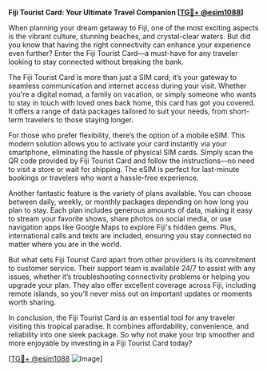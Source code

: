 **Fiji Tourist Card: Your Ultimate Travel Companion [[TG💪+ @esim1088](https://t.me/s/esim1088)]**

When planning your dream getaway to Fiji, one of the most exciting aspects is the vibrant culture, stunning beaches, and crystal-clear waters. But did you know that having the right connectivity can enhance your experience even further? Enter the Fiji Tourist Card—a must-have for any traveler looking to stay connected without breaking the bank.

The Fiji Tourist Card is more than just a SIM card; it’s your gateway to seamless communication and internet access during your visit. Whether you're a digital nomad, a family on vacation, or simply someone who wants to stay in touch with loved ones back home, this card has got you covered. It offers a range of data packages tailored to suit your needs, from short-term travelers to those staying longer.

For those who prefer flexibility, there’s the option of a mobile eSIM. This modern solution allows you to activate your card instantly via your smartphone, eliminating the hassle of physical SIM cards. Simply scan the QR code provided by Fiji Tourist Card and follow the instructions—no need to visit a store or wait for shipping. The eSIM is perfect for last-minute bookings or travelers who want a hassle-free experience.

Another fantastic feature is the variety of plans available. You can choose between daily, weekly, or monthly packages depending on how long you plan to stay. Each plan includes generous amounts of data, making it easy to stream your favorite shows, share photos on social media, or use navigation apps like Google Maps to explore Fiji's hidden gems. Plus, international calls and texts are included, ensuring you stay connected no matter where you are in the world.

But what sets Fiji Tourist Card apart from other providers is its commitment to customer service. Their support team is available 24/7 to assist with any issues, whether it’s troubleshooting connectivity problems or helping you upgrade your plan. They also offer excellent coverage across Fiji, including remote islands, so you’ll never miss out on important updates or moments worth sharing.

In conclusion, the Fiji Tourist Card is an essential tool for any traveler visiting this tropical paradise. It combines affordability, convenience, and reliability into one sleek package. So why not make your trip smoother and more enjoyable by investing in a Fiji Tourist Card today? 

[[TG💪+ @esim1088](https://t.me/s/esim1088) ![Image](https://i.postimg.cc/Y0z9fWf4/image.png)]
